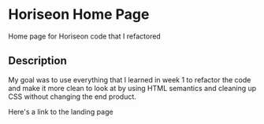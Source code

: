 # Horiseon Home Page
Home page for Horiseon code that I refactored

## Description
My goal was to use everything that I learned in week 1 to refactor the code and make it more clean to look at by using HTML semantics and cleaning up CSS without changing the end product.

Here's a link to the landing page 
